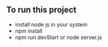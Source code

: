 ## To run this project
* install node js in your system
* npm install
* npm run devStart or node server.js
